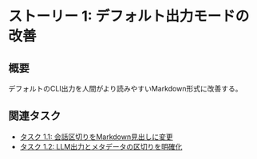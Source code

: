 # ストーリー 1: デフォルト出力モードの改善

## 概要

デフォルトのCLI出力を人間がより読みやすいMarkdown形式に改善する。

## 関連タスク

*   [タスク 1.1: 会話区切りをMarkdown見出しに変更](task_2_1_1_change_conversation_delimiter_to_markdown.md)
*   [タスク 1.2: LLM出力とメタデータの区切りを明確化](task_2_1_2_clarify_llm_output_and_metadata_delimiter.md)

